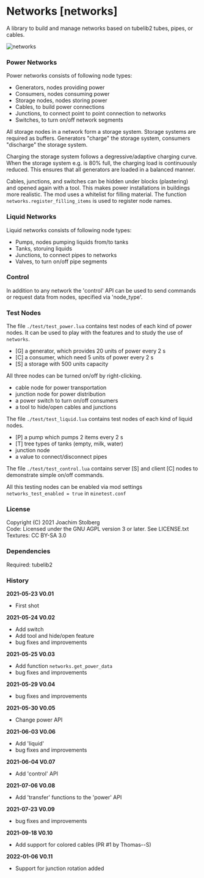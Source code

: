 # Networks [networks]

A library to build and manage networks based on tubelib2 tubes, pipes, or cables.

![networks](https://github.com/joe7575/networks/blob/main/screenshot.png)


### Power Networks

Power networks consists of following node types:

- Generators, nodes providing power
- Consumers, nodes consuming power
- Storage nodes, nodes storing power
- Cables, to build power connections
- Junctions, to connect point to point connection to networks
- Switches, to turn on/off network segments

All storage nodes in a network form a storage system. Storage systems are
required as buffers. Generators "charge" the storage system, consumers
"discharge" the storage system.

Charging the storage system follows a degressive/adaptive charging curve.
When the storage system e.g. is 80% full, the charging load is continuously reduced.
This ensures that all generators are loaded in a balanced manner.

Cables, junctions, and switches can be hidden under blocks (plastering)
and opened again with a tool.
This makes power installations in buildings more realistic.
The mod uses a whitelist for filling material. The function 
`networks.register_filling_items` is used to register node names.


### Liquid Networks

Liquid networks consists of following node types:

- Pumps, nodes pumping liquids from/to tanks
- Tanks, storuing liquids
- Junctions, to connect pipes to networks
- Valves, to turn on/off pipe segments


### Control

In addition to any network the 'control' API can be used to send commands
or request data from nodes, specified via 'node_type'.


### Test Nodes

The file `./test/test_power.lua` contains test nodes of each kind of power nodes.
It can be used to play with the features and to study the use of `networks`.

- [G] a generator, which provides 20 units of power every 2 s
- [C] a consumer, which need 5 units of power every 2 s
- [S] a storage with 500 units capacity

All three nodes can be turned on/off by right-clicking.

- cable node for power transportation
- junction node for power distribution
- a power switch to turn on/off consumers
- a tool to hide/open cables and junctions

The file `./test/test_liquid.lua` contains test nodes of each kind of liquid nodes.

- [P] a pump which pumps 2 items every 2 s
- [T] tree types of tanks (empty, milk, water)
- junction node
- a value to connect/disconnect pipes

The file `./test/test_control.lua` contains server [S] and client [C] nodes
to demonstrate simple on/off commands.

All this testing nodes can be enabled via mod settings `networks_test_enabled = true` in `minetest.conf`




### License

Copyright (C) 2021 Joachim Stolberg  
Code: Licensed under the GNU AGPL version 3 or later. See LICENSE.txt  
Textures: CC BY-SA 3.0  


### Dependencies

Required: tubelib2


### History

**2021-05-23  V0.01**
- First shot

**2021-05-24  V0.02**
- Add switch
- Add tool and hide/open feature
- bug fixes and improvements

**2021-05-25  V0.03**
- Add function `networks.get_power_data`
- bug fixes and improvements

**2021-05-29  V0.04**
- bug fixes and improvements

**2021-05-30  V0.05**
- Change power API

**2021-06-03  V0.06**
- Add 'liquid'
- bug fixes and improvements

**2021-06-04  V0.07**
- Add 'control' API

**2021-07-06  V0.08**
- Add 'transfer' functions to the 'power' API

**2021-07-23  V0.09**
- bug fixes and improvements

**2021-09-18  V0.10**
- Add support for colored cables (PR #1 by Thomas--S)

**2022-01-06  V0.11**
- Support for junction rotation added
